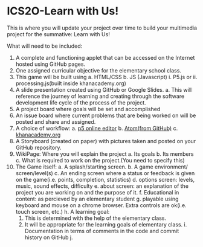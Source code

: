 # ICS2O-Learn with Us!
This is where you will update your project over time to build your multimedia project for the summative: Learn with Us!

What will need to be included:

1. A complete and functioning applet that can be accessed on the Internet hosted using GitHub pages.
2. One assigned curricular objective for the elementary school class.
2. This game will be built using
  a. HTML/CSS
  b. JS (Javascript)
    i. P5.js or
    ii. processing.js(built inside khanacademy.org)
3. A slide presentation created using GitHub or Google Slides.
  a. This will reference the journey of learning and creating through the software development life cycle of the process of the project.
4. A project board where goals will be set and accomplished
5. An issue board where current problems that are being worked on will be posted and share and assigned.
6. A choice of workflow:
  a. [p5 online editor](https://www.google.com/search?client=safari&rls=en&q=p5+online+editor&ie=UTF-8&oe=UTF-8)
  b. [Atom(from GitHub)](https://atom.io)
  c. [khanacademy.org](https://www.khanacademy.org/computer-programming/new/pjs)
7. A Storyboard (created on paper) with pictures taken and posted on your GitHub repository.
8. WikiPage: Where you will explain the project
  a. Its goals
  b. Its members
  c. What is required to work on the project.(You need to specify this)
9. The Game itself:
  a. A splash/starting screen.
  b. A game environment/ screen/level(s)
  c. An ending screen where a status or feedback is given on the game(i.e. points, completion, statistics)
  d. options screen: levels, music, sound effects, difficulty
  e. about screen: an explanation of the project you are working on and the purpose of it.
  f. Educational in content: as percieved by an elementary student
  g. playable using keyboard and mouse on a chrome browser. Extra controls are ok(i.e. touch screen, etc.)
  h. A learning goal: 
    1. This is determined with the help of the elementary class.
    2. It will be appropriate for the learning goals of elementary class.
  i. Documentation in terms of comments in the code and commit history on GitHub
  j.
